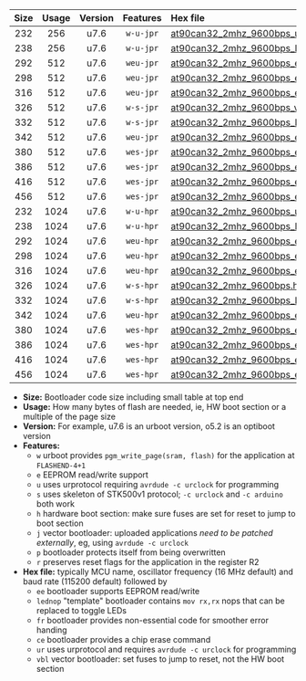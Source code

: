 |Size|Usage|Version|Features|Hex file|
|:-:|:-:|:-:|:-:|:--|
|232|256|u7.6|`w-u-jpr`|[at90can32_2mhz_9600bps_ur_vbl.hex](https://raw.githubusercontent.com/stefanrueger/urboot/main/bootloaders/at90can32/fcpu_2mhz/9600_bps/at90can32_2mhz_9600bps_ur_vbl.hex)|
|238|256|u7.6|`w-u-jpr`|[at90can32_2mhz_9600bps_lednop_ur_vbl.hex](https://raw.githubusercontent.com/stefanrueger/urboot/main/bootloaders/at90can32/fcpu_2mhz/9600_bps/at90can32_2mhz_9600bps_lednop_ur_vbl.hex)|
|292|512|u7.6|`weu-jpr`|[at90can32_2mhz_9600bps_ee_ur_vbl.hex](https://raw.githubusercontent.com/stefanrueger/urboot/main/bootloaders/at90can32/fcpu_2mhz/9600_bps/at90can32_2mhz_9600bps_ee_ur_vbl.hex)|
|298|512|u7.6|`weu-jpr`|[at90can32_2mhz_9600bps_ee_lednop_ur_vbl.hex](https://raw.githubusercontent.com/stefanrueger/urboot/main/bootloaders/at90can32/fcpu_2mhz/9600_bps/at90can32_2mhz_9600bps_ee_lednop_ur_vbl.hex)|
|316|512|u7.6|`weu-jpr`|[at90can32_2mhz_9600bps_ee_lednop_fr_ur_vbl.hex](https://raw.githubusercontent.com/stefanrueger/urboot/main/bootloaders/at90can32/fcpu_2mhz/9600_bps/at90can32_2mhz_9600bps_ee_lednop_fr_ur_vbl.hex)|
|326|512|u7.6|`w-s-jpr`|[at90can32_2mhz_9600bps_vbl.hex](https://raw.githubusercontent.com/stefanrueger/urboot/main/bootloaders/at90can32/fcpu_2mhz/9600_bps/at90can32_2mhz_9600bps_vbl.hex)|
|332|512|u7.6|`w-s-jpr`|[at90can32_2mhz_9600bps_lednop_vbl.hex](https://raw.githubusercontent.com/stefanrueger/urboot/main/bootloaders/at90can32/fcpu_2mhz/9600_bps/at90can32_2mhz_9600bps_lednop_vbl.hex)|
|342|512|u7.6|`weu-jpr`|[at90can32_2mhz_9600bps_ee_lednop_fr_ce_ur_vbl.hex](https://raw.githubusercontent.com/stefanrueger/urboot/main/bootloaders/at90can32/fcpu_2mhz/9600_bps/at90can32_2mhz_9600bps_ee_lednop_fr_ce_ur_vbl.hex)|
|380|512|u7.6|`wes-jpr`|[at90can32_2mhz_9600bps_ee_vbl.hex](https://raw.githubusercontent.com/stefanrueger/urboot/main/bootloaders/at90can32/fcpu_2mhz/9600_bps/at90can32_2mhz_9600bps_ee_vbl.hex)|
|386|512|u7.6|`wes-jpr`|[at90can32_2mhz_9600bps_ee_lednop_vbl.hex](https://raw.githubusercontent.com/stefanrueger/urboot/main/bootloaders/at90can32/fcpu_2mhz/9600_bps/at90can32_2mhz_9600bps_ee_lednop_vbl.hex)|
|416|512|u7.6|`wes-jpr`|[at90can32_2mhz_9600bps_ee_lednop_fr_vbl.hex](https://raw.githubusercontent.com/stefanrueger/urboot/main/bootloaders/at90can32/fcpu_2mhz/9600_bps/at90can32_2mhz_9600bps_ee_lednop_fr_vbl.hex)|
|456|512|u7.6|`wes-jpr`|[at90can32_2mhz_9600bps_ee_lednop_fr_ce_vbl.hex](https://raw.githubusercontent.com/stefanrueger/urboot/main/bootloaders/at90can32/fcpu_2mhz/9600_bps/at90can32_2mhz_9600bps_ee_lednop_fr_ce_vbl.hex)|
|232|1024|u7.6|`w-u-hpr`|[at90can32_2mhz_9600bps_ur.hex](https://raw.githubusercontent.com/stefanrueger/urboot/main/bootloaders/at90can32/fcpu_2mhz/9600_bps/at90can32_2mhz_9600bps_ur.hex)|
|238|1024|u7.6|`w-u-hpr`|[at90can32_2mhz_9600bps_lednop_ur.hex](https://raw.githubusercontent.com/stefanrueger/urboot/main/bootloaders/at90can32/fcpu_2mhz/9600_bps/at90can32_2mhz_9600bps_lednop_ur.hex)|
|292|1024|u7.6|`weu-hpr`|[at90can32_2mhz_9600bps_ee_ur.hex](https://raw.githubusercontent.com/stefanrueger/urboot/main/bootloaders/at90can32/fcpu_2mhz/9600_bps/at90can32_2mhz_9600bps_ee_ur.hex)|
|298|1024|u7.6|`weu-hpr`|[at90can32_2mhz_9600bps_ee_lednop_ur.hex](https://raw.githubusercontent.com/stefanrueger/urboot/main/bootloaders/at90can32/fcpu_2mhz/9600_bps/at90can32_2mhz_9600bps_ee_lednop_ur.hex)|
|316|1024|u7.6|`weu-hpr`|[at90can32_2mhz_9600bps_ee_lednop_fr_ur.hex](https://raw.githubusercontent.com/stefanrueger/urboot/main/bootloaders/at90can32/fcpu_2mhz/9600_bps/at90can32_2mhz_9600bps_ee_lednop_fr_ur.hex)|
|326|1024|u7.6|`w-s-hpr`|[at90can32_2mhz_9600bps.hex](https://raw.githubusercontent.com/stefanrueger/urboot/main/bootloaders/at90can32/fcpu_2mhz/9600_bps/at90can32_2mhz_9600bps.hex)|
|332|1024|u7.6|`w-s-hpr`|[at90can32_2mhz_9600bps_lednop.hex](https://raw.githubusercontent.com/stefanrueger/urboot/main/bootloaders/at90can32/fcpu_2mhz/9600_bps/at90can32_2mhz_9600bps_lednop.hex)|
|342|1024|u7.6|`weu-hpr`|[at90can32_2mhz_9600bps_ee_lednop_fr_ce_ur.hex](https://raw.githubusercontent.com/stefanrueger/urboot/main/bootloaders/at90can32/fcpu_2mhz/9600_bps/at90can32_2mhz_9600bps_ee_lednop_fr_ce_ur.hex)|
|380|1024|u7.6|`wes-hpr`|[at90can32_2mhz_9600bps_ee.hex](https://raw.githubusercontent.com/stefanrueger/urboot/main/bootloaders/at90can32/fcpu_2mhz/9600_bps/at90can32_2mhz_9600bps_ee.hex)|
|386|1024|u7.6|`wes-hpr`|[at90can32_2mhz_9600bps_ee_lednop.hex](https://raw.githubusercontent.com/stefanrueger/urboot/main/bootloaders/at90can32/fcpu_2mhz/9600_bps/at90can32_2mhz_9600bps_ee_lednop.hex)|
|416|1024|u7.6|`wes-hpr`|[at90can32_2mhz_9600bps_ee_lednop_fr.hex](https://raw.githubusercontent.com/stefanrueger/urboot/main/bootloaders/at90can32/fcpu_2mhz/9600_bps/at90can32_2mhz_9600bps_ee_lednop_fr.hex)|
|456|1024|u7.6|`wes-hpr`|[at90can32_2mhz_9600bps_ee_lednop_fr_ce.hex](https://raw.githubusercontent.com/stefanrueger/urboot/main/bootloaders/at90can32/fcpu_2mhz/9600_bps/at90can32_2mhz_9600bps_ee_lednop_fr_ce.hex)|

- **Size:** Bootloader code size including small table at top end
- **Usage:** How many bytes of flash are needed, ie, HW boot section or a multiple of the page size
- **Version:** For example, u7.6 is an urboot version, o5.2 is an optiboot version
- **Features:**
  + `w` urboot provides `pgm_write_page(sram, flash)` for the application at `FLASHEND-4+1`
  + `e` EEPROM read/write support
  + `u` uses urprotocol requiring `avrdude -c urclock` for programming
  + `s` uses skeleton of STK500v1 protocol; `-c urclock` and `-c arduino` both work
  + `h` hardware boot section: make sure fuses are set for reset to jump to boot section
  + `j` vector bootloader: uploaded applications *need to be patched externally*, eg, using `avrdude -c urclock`
  + `p` bootloader protects itself from being overwritten
  + `r` preserves reset flags for the application in the register R2
- **Hex file:** typically MCU name, oscillator frequency (16 MHz default) and baud rate (115200 default) followed by
  + `ee` bootloader supports EEPROM read/write
  + `lednop` "template" bootloader contains `mov rx,rx` nops that can be replaced to toggle LEDs
  + `fr` bootloader provides non-essential code for smoother error handing
  + `ce` bootloader provides a chip erase command
  + `ur` uses urprotocol and requires `avrdude -c urclock` for programming
  + `vbl` vector bootloader: set fuses to jump to reset, not the HW boot section
